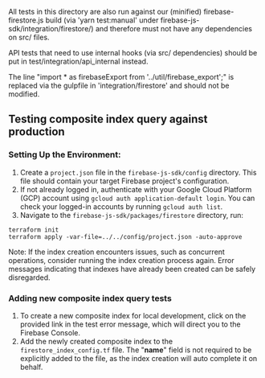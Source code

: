 All tests in this directory are also run against our (minified)
firebase-firestore.js build (via 'yarn test:manual' under
firebase-js-sdk/integration/firestore/) and therefore must not have any
dependencies on src/ files.

API tests that need to use internal hooks (via src/ dependencies) should be
put in test/integration/api_internal instead.

The line "import * as firebaseExport from '../util/firebase_export';" is
replaced via the gulpfile in 'integration/firestore' and should not be
modified.


## Testing composite index query against production

### Setting Up the Environment:
1. Create a `project.json` file in the `firebase-js-sdk/config` directory. This file should contain your target Firebase project's configuration.
2. If not already logged in, authenticate with your Google Cloud Platform (GCP) account using `gcloud auth application-default login`. You can check your logged-in accounts by running `gcloud auth list`.
3. Navigate to the `firebase-js-sdk/packages/firestore` directory, run:
```
terraform init
terraform apply -var-file=../../config/project.json -auto-approve
```
Note: If the index creation encounters issues, such as concurrent operations, consider running the index creation process again. Error messages indicating that indexes have already been created can be safely disregarded.


### Adding new composite index query tests
1. To create a new composite index for local development, click on the provided link in the test error message, which will direct you to the Firebase Console.
2. Add the newly created composite index to the `firestore_index_config.tf` file. The "__name__" field is not required to be explicitly added to the file, as the index creation will auto complete it on behalf.
